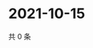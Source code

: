 # 2021-10-15

共 0 条

<!-- BEGIN WEIBO -->
<!-- 最后更新时间 Fri Oct 15 2021 00:20:30 GMT+0800 (China Standard Time) -->

<!-- END WEIBO -->
